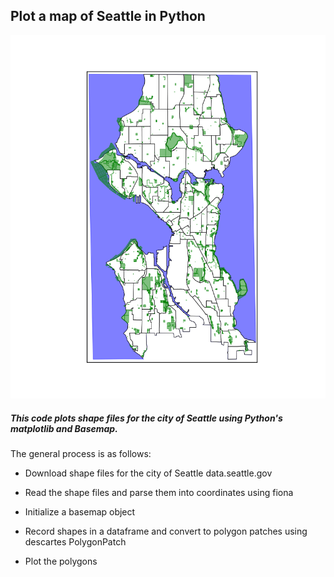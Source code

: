 ## Plot a map of Seattle in Python

![](seattle_map.png)
##### This code plots shape files for the city of Seattle using Python's matplotlib and Basemap.  

The general process is as follows:


* Download shape files for the city of Seattle data.seattle.gov

* Read the shape files and parse them into coordinates using fiona

* Initialize a basemap object

* Record shapes in a dataframe and convert to polygon patches using descartes PolygonPatch

* Plot the polygons
